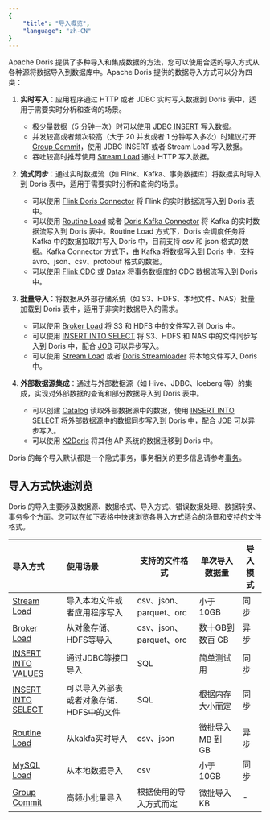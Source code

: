 ```yaml
---
{
    "title": "导入概览",
    "language": "zh-CN"
}
---
```


<!-- 
Licensed to the Apache Software Foundation (ASF) under one
or more contributor license agreements.  See the NOTICE file
distributed with this work for additional information
regarding copyright ownership.  The ASF licenses this file
to you under the Apache License, Version 2.0 (the
"License"); you may not use this file except in compliance
with the License.  You may obtain a copy of the License at

  http://www.apache.org/licenses/LICENSE-2.0

Unless required by applicable law or agreed to in writing,
software distributed under the License is distributed on an
"AS IS" BASIS, WITHOUT WARRANTIES OR CONDITIONS OF ANY
KIND, either express or implied.  See the License for the
specific language governing permissions and limitations
under the License.
-->

Apache Doris 提供了多种导入和集成数据的方法，您可以使用合适的导入方式从各种源将数据导入到数据库中。Apache Doris 提供的数据导入方式可以分为四类：

1. **实时写入**：应用程序通过 HTTP 或者 JDBC 实时写入数据到 Doris 表中，适用于需要实时分析和查询的场景。
    * 极少量数据（5 分钟一次）时可以使用 [JDBC INSERT](./import-way/insert-into-manual.md) 写入数据。
    * 并发较高或者频次较高（大于 20 并发或者 1 分钟写入多次）时建议打开 [Group Commit](./import-way/group-commit-manual.md)，使用 JDBC INSERT 或者 Stream Load 写入数据。
    * 吞吐较高时推荐使用 [Stream Load](./import-way/stream-load-manua) 通过 HTTP 写入数据。

2. **流式同步**：通过实时数据流（如 Flink、Kafka、事务数据库）将数据实时导入到 Doris 表中，适用于需要实时分析和查询的场景。
    * 可以使用 [Flink Doris Connector](../../ecosystem/flink-doris-connector.md) 将 Flink 的实时数据流写入到 Doris 表中。
    * 可以使用 [Routine Load](./import-way/routine-load-manual.md) 或者 [Doris Kafka Connector](../../ecosystem/doris-kafka-connector.md) 将 Kafka 的实时数据流写入到 Doris 表中。Routine Load 方式下，Doris 会调度任务将 Kafka 中的数据拉取并写入 Doris 中，目前支持 csv 和 json 格式的数据。Kafka Connector 方式下，由 Kafka 将数据写入到 Doris 中，支持 avro、json、csv、protobuf 格式的数据。
    * 可以使用 [Flink CDC](../../ecosystem/flink-doris-connector.md) 或 [ Datax](../../ecosystem/datax.md) 将事务数据库的 CDC 数据流写入到 Doris 中。

3. **批量导入**：将数据从外部存储系统（如 S3、HDFS、本地文件、NAS）批量加载到 Doris 表中，适用于非实时数据导入的需求。
    * 可以使用 [Broker Load](./import-way/broker-load-manual.md) 将 S3 和 HDFS 中的文件写入到 Doris 中。
    * 可以使用 [INSERT INTO SELECT](./import-way/insert-into-manual.md) 将 S3、HDFS 和 NAS 中的文件同步写入到 Doris 中，配合 [JOB](../scheduler/job-scheduler.md) 可以异步写入。
    * 可以使用 [Stream Load](./import-way/stream-load-manua) 或者 [Doris Streamloader](../../ecosystem/doris-streamloader.md) 将本地文件写入 Doris 中。

4. **外部数据源集成**：通过与外部数据源（如 Hive、JDBC、Iceberg 等）的集成，实现对外部数据的查询和部分数据导入到 Doris 表中。
    * 可以创建 [Catalog](../../lakehouse/lakehouse-overview.md) 读取外部数据源中的数据，使用 [INSERT INTO SELECT](./import-way/insert-into-manual.md) 将外部数据源中的数据同步写入到 Doris 中，配合 [JOB](../scheduler/job-scheduler.md) 可以异步写入。
    * 可以使用 [X2Doris](./migrate-data-from-other-olap.md) 将其他 AP 系统的数据迁移到 Doris 中。

Doris 的每个导入默认都是一个隐式事务，事务相关的更多信息请参考[事务](../transaction.md)。

## 导入方式快速浏览

Doris 的导入主要涉及数据源、数据格式、导入方式、错误数据处理、数据转换、事务多个方面。您可以在如下表格中快速浏览各导入方式适合的场景和支持的文件格式。

| 导入方式                                      | 使用场景                                   | 支持的文件格式          | 单次导入数据量    | 导入模式 |
| :-------------------------------------------- | :----------------------------------------- | ----------------------- | ----------------- | -------- |
| [Stream Load](./import-way/stream-load-manual)           | 导入本地文件或者应用程序写入         | csv、json、parquet、orc | 小于10GB          | 同步     |
| [Broker Load](./import-way/broker-load-manual.md)        | 从对象存储、HDFS等导入                     | csv、json、parquet、orc | 数十GB到数百 GB   | 异步     |
| [INSERT INTO VALUES](./import-way/insert-into-manual.md) | 通过JDBC等接口导入 | SQL                     | 简单测试用        | 同步     |
| [INSERT INTO SELECT](./import-way/insert-into-manual.md) | 可以导入外部表或者对象存储、HDFS中的文件      | SQL                     | 根据内存大小而定  | 同步     |
| [Routine Load](./import-way/routine-load-manual.md)      | 从kakfa实时导入                            | csv、json               | 微批导入 MB 到 GB | 异步     |
| [MySQL Load](./import-way/mysql-load-manual.md)          | 从本地数据导入                             | csv                     | 小于10GB          | 同步     |
| [Group Commit](./import-way/group-commit-manual.md)          | 高频小批量导入                             | 根据使用的导入方式而定                     |  微批导入KB         | -     |

